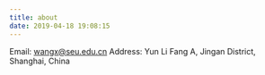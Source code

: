 ```yaml
---
title: about
date: 2019-04-18 19:08:15
---
```


Email:      wangx@seu.edu.cn
Address: Yun Li Fang A, Jingan District, Shanghai, China

